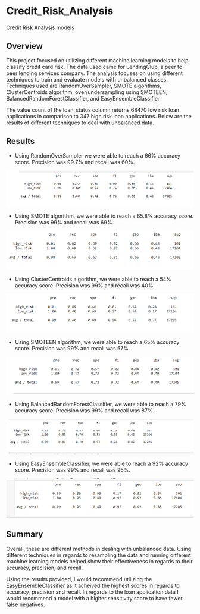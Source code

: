 # Credit_Risk_Analysis
Credit Risk Analysis models

## Overview
This project focused on utilizing different machine learning models to help classify credit card risk. The data used came for LendingClub, a peer to peer lending services company. The analysis focuses on using different techniques to train and evaluate models with unbalanced classes. Techniques used are RandomOverSampler, SMOTE algorithms, ClusterCentroids algorithm, over/undersampling using SMOTEEN, BalancedRandomForestClassifier, and EasyEnsembleClassifier

The value count of the loan_status column returns 68470 low risk loan applications in comparison to 347 high risk loan applications. Below are the results of different techniques to deal with unbalanced data.

## Results

* Using RandomOverSampler we were able to reach a 66% accuracy score. Precision was 99.7% and recall was 60%. 

![Results](/Resources/credit1.PNG)

* Using SMOTE algorithm, we were able to reach a 65.8% accuracy score. Precision was 99% and recall was 69%. 

![Results](/Resources/credit2.PNG)

* Using ClusterCentroids algorithm, we were able to reach a 54% accuracy score. Precision was 99% and recall was 40%. 

![Results](/Resources/credit3.PNG)

* Using SMOTEEN algorithm, we were able to reach a 65% accuracy score. Precision was 99% and recall was 57%. 

![Results](/Resources/credit4.PNG)

* Using BalancedRandomForestClassifier, we were able to reach a 79% accuracy score. Precision was 99% and recall was 87%. 

![Results](/Resources/credit5.PNG)

* Using EasyEnsembleClassifier, we were able to reach a 92% accuracy score. Precision was 99% and recall was 95%. 

![Results](/Resources/credit6.PNG)

## Summary
Overall, these are different methods in dealing with unbalanced data. Using different techniques in regards to resampling the data and running different machine learning models helped show their effectiveness in regards to their accuracy, precision, and recall. 

Using the results provided, I would recommend utilizing the EasyEnsembleClassifier as it acheived the highest scores in regards to accuracy, precision and recall. In regards to the loan application data I would recommend a model with a higher sensitivity score to have fewer false negatives.


